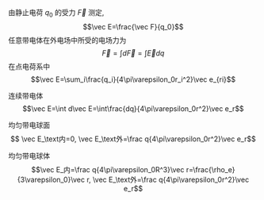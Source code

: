 由静止电荷 $q_0$ 的受力 $\vec F$ 测定, $$\vec E=\frac{\vec F}{q_0}$$
任意带电体在外电场中所受的电场力为 $$\vec F=\int d\vec F=\int \vec Edq$$
在点电荷系中 $$\vec E=\sum_i\frac{q_i}{4\pi\varepsilon_0r_i^2}\vec e_{ri}$$

连续带电体 $$\vec E=\int d\vec E=\int\frac{dq}{4\pi\varepsilon_0r^2}\vec e_r$$

均匀带电球面 $$
\vec E_\text内=0, \vec E_\text外=\frac q{4\pi\varepsilon_0r^2}\vec e_r$$

均匀带电球体 $$\vec E_内=\frac q{4\pi\varepsilon_0R^3}\vec r=\frac{\rho_e}{3\varepsilon_0}\vec r, \vec E_\text外=\frac q{4\pi\varepsilon_0r^2}\vec e_r$$
